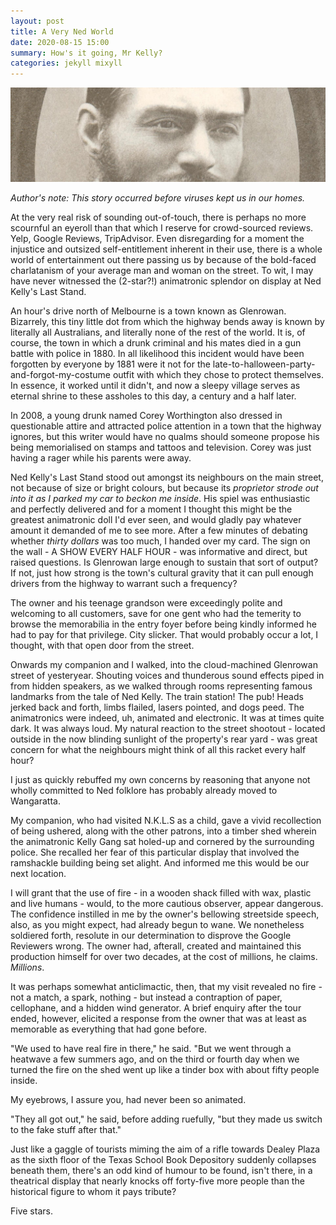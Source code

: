 ```yaml
---
layout: post
title: A Very Ned World
date: 2020-08-15 15:00
summary: How's it going, Mr Kelly?
categories: jekyll mixyll
---
```


![](NKLS003.jpg)

*Author's note: This story occurred before viruses kept us in our homes.* 

At the very real risk of sounding out-of-touch, there is perhaps no more scournful an eyeroll than that which I reserve for crowd-sourced reviews. Yelp, Google Reviews, TripAdvisor. Even disregarding for a moment the injustice and outsized self-entitlement inherent in their use, there is a whole world of entertainment out there passing us by because of the bold-faced charlatanism of your average man and woman on the street. To wit, I may have never witnessed the (2-star?!) animatronic splendor on display at Ned Kelly's Last Stand.

An hour's drive north of Melbourne is a town known as Glenrowan. Bizarrely, this tiny little dot from which the highway bends away is known by literally all Australians, and literally none of the rest of the world. It is, of course, the town in which a drunk criminal and his mates died in a gun battle with police in 1880. In all likelihood this incident would have been forgotten by everyone by 1881 were it not for the late-to-halloween-party-and-forgot-my-costume outfit with which they chose to protect themselves. In essence, it worked until it didn't, and now a sleepy village serves as eternal shrine to these assholes to this day, a century and a half later. 

In 2008, a young drunk named Corey Worthington also dressed in questionable attire and attracted police attention in a town that the highway ignores, but this writer would have no qualms should someone propose his being memorialised on stamps and tattoos and television. Corey was just having a rager while his parents were away.

Ned Kelly's Last Stand stood out amongst its neighbours on the main street, not because of size or bright colours, but because its _proprietor strode out into it as I parked my car to beckon me inside_. His spiel was enthusiastic and perfectly delivered and for a moment I thought this might be the greatest animatronic doll I'd ever seen, and would gladly pay whatever amount it demanded of me to see more. After a few minutes of debating whether *thirty dollars* was too much, I handed over my card. The sign on the wall - A SHOW EVERY HALF HOUR - was informative and direct, but raised questions. Is Glenrowan large enough to sustain that sort of output? If not, just how strong is the town's cultural gravity that it can pull enough drivers from the highway to warrant such a frequency? 

The owner and his teenage grandson were exceedingly polite and welcoming to all customers, save for one gent who had the temerity to browse the memorabilia in the entry foyer before being kindly informed he had to pay for that privilege. City slicker. That would probably occur a lot, I thought, with that open door from the street.

Onwards my companion and I walked, into the cloud-machined Glenrowan street of yesteryear. Shouting voices and thunderous sound effects piped in from hidden speakers,  as we walked through rooms representing famous landmarks from the tale of Ned Kelly. The train station! The pub!  Heads jerked back and forth, limbs flailed, lasers pointed, and dogs peed. The animatronics were indeed, uh, animated and electronic. It was at times quite dark. It was always loud. My natural reaction to the street shootout - located outside in the now blinding sunlight of the property's rear yard - was great concern for what the neighbours might think of all this racket every half hour? 

I just as quickly rebuffed my own concerns by reasoning that anyone not wholly committed to Ned folklore has probably already moved to Wangaratta.

My companion, who had visited N.K.L.S as a child, gave a vivid recollection of being ushered, along with the other patrons, into a timber shed wherein the animatronic Kelly Gang sat holed-up and cornered by the surrounding police. She recalled her fear of this particular display that involved the ramshackle building being set alight. And informed me this would be our next location.

I will grant that the use of fire - in a wooden shack filled with wax, plastic and live humans - would, to the more cautious observer, appear dangerous. The confidence instilled in me by the owner's bellowing streetside speech, also, as you might expect, had already begun to wane. 
We nonetheless soldiered forth, resolute in our determination to disprove the Google Reviewers wrong. The owner had, afterall, created and maintained this production himself for over two decades, at the cost of millions, he claims. *Millions*. 

It was perhaps somewhat anticlimactic, then, that my visit revealed no fire - not a match, a spark, nothing - but instead a contraption of paper, cellophane, and a hidden wind generator. A brief enquiry after the tour ended, however, elicited a response from the owner that was at least as memorable as everything that had gone before. 

"We used to have real fire in there," he said. "But we went through a heatwave a few summers ago, and on the third or fourth day when we turned the fire on the shed went up like a tinder box with about fifty people inside.  

My eyebrows, I assure you, had never been so animated. 

"They all got out," he said, before adding ruefully, "but they made us switch to the fake stuff after that."

Just like a gaggle of tourists miming the aim of a rifle towards Dealey Plaza as the sixth floor of the Texas School Book Depository suddenly collapses beneath them, there's an odd kind of humour to be found, isn't there, in a theatrical display that nearly knocks off forty-five more people than the historical figure to whom it pays tribute?

Five stars.



